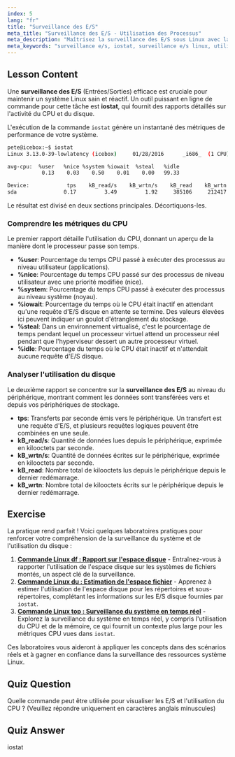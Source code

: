 ```yaml
---
index: 5
lang: "fr"
title: "Surveillance des E/S"
meta_title: "Surveillance des E/S - Utilisation des Processus"
meta_description: "Maîtrisez la surveillance des E/S sous Linux avec la commande iostat. Ce guide explique comment analyser les métriques d'utilisation du CPU et du disque pour optimiser les performances de votre système."
meta_keywords: "surveillance e/s, iostat, surveillance e/s linux, utilisation cpu, utilisation disque, performance système, iowait, commandes linux"
---
```


## Lesson Content

Une **surveillance des E/S** (Entrées/Sorties) efficace est cruciale pour maintenir un système Linux sain et réactif. Un outil puissant en ligne de commande pour cette tâche est **iostat**, qui fournit des rapports détaillés sur l'activité du CPU et du disque.

L'exécution de la commande `iostat` génère un instantané des métriques de performance de votre système.

```bash
pete@icebox:~$ iostat
Linux 3.13.0-39-lowlatency (icebox)     01/28/2016      _i686_  (1 CPU)

avg-cpu:  %user   %nice %system %iowait  %steal   %idle
           0.13    0.03    0.50    0.01    0.00   99.33

Device:            tps    kB_read/s    kB_wrtn/s    kB_read    kB_wrtn
sda               0.17         3.49         1.92     385106     212417
```

Le résultat est divisé en deux sections principales. Décortiquons-les.

### Comprendre les métriques du CPU

Le premier rapport détaille l'utilisation du CPU, donnant un aperçu de la manière dont le processeur passe son temps.

- **%user**: Pourcentage du temps CPU passé à exécuter des processus au niveau utilisateur (applications).
- **%nice**: Pourcentage du temps CPU passé sur des processus de niveau utilisateur avec une priorité modifiée (nice).
- **%system**: Pourcentage du temps CPU passé à exécuter des processus au niveau système (noyau).
- **%iowait**: Pourcentage du temps où le CPU était inactif en attendant qu'une requête d'E/S disque en attente se termine. Des valeurs élevées ici peuvent indiquer un goulot d'étranglement du stockage.
- **%steal**: Dans un environnement virtualisé, c'est le pourcentage de temps pendant lequel un processeur virtuel attend un processeur réel pendant que l'hyperviseur dessert un autre processeur virtuel.
- **%idle**: Pourcentage du temps où le CPU était inactif et n'attendait aucune requête d'E/S disque.

### Analyser l'utilisation du disque

Le deuxième rapport se concentre sur la **surveillance des E/S** au niveau du périphérique, montrant comment les données sont transférées vers et depuis vos périphériques de stockage.

- **tps**: Transferts par seconde émis vers le périphérique. Un transfert est une requête d'E/S, et plusieurs requêtes logiques peuvent être combinées en une seule.
- **kB_read/s**: Quantité de données lues depuis le périphérique, exprimée en kilooctets par seconde.
- **kB_wrtn/s**: Quantité de données écrites sur le périphérique, exprimée en kilooctets par seconde.
- **kB_read**: Nombre total de kilooctets lus depuis le périphérique depuis le dernier redémarrage.
- **kB_wrtn**: Nombre total de kilooctets écrits sur le périphérique depuis le dernier redémarrage.

## Exercise

La pratique rend parfait ! Voici quelques laboratoires pratiques pour renforcer votre compréhension de la surveillance du système et de l'utilisation du disque :

1. **[Commande Linux df : Rapport sur l'espace disque](https://labex.io/fr/labs/linux-linux-df-command-disk-space-reporting-219188)** - Entraînez-vous à rapporter l'utilisation de l'espace disque sur les systèmes de fichiers montés, un aspect clé de la surveillance.
2. **[Commande Linux du : Estimation de l'espace fichier](https://labex.io/fr/labs/linux-linux-du-command-file-space-estimating-219190)** - Apprenez à estimer l'utilisation de l'espace disque pour les répertoires et sous-répertoires, complétant les informations sur les E/S disque fournies par `iostat`.
3. **[Commande Linux top : Surveillance du système en temps réel](https://labex.io/fr/labs/linux-linux-top-command-real-time-system-monitoring-388500)** - Explorez la surveillance du système en temps réel, y compris l'utilisation du CPU et de la mémoire, ce qui fournit un contexte plus large pour les métriques CPU vues dans `iostat`.

Ces laboratoires vous aideront à appliquer les concepts dans des scénarios réels et à gagner en confiance dans la surveillance des ressources système Linux.

## Quiz Question

Quelle commande peut être utilisée pour visualiser les E/S et l'utilisation du CPU ? (Veuillez répondre uniquement en caractères anglais minuscules)

## Quiz Answer

iostat
